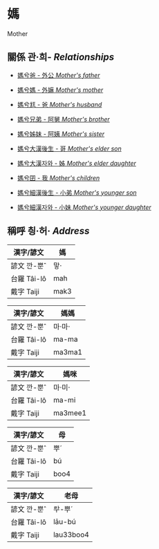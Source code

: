 # 媽
Mother

## 關係 관·희- _Relationships_

- [媽兮爸 - 外公 _Mother's_ _father_](member13.md)

- [媽兮媽 - 外嫲 _Mother's_ _mother_](member14.md)

- [媽兮尪 - 爸 _Mother's_ _husband_](member2.md)

- [媽兮兄弟 - 阿舅 _Mother's_ _brother_](member16.md)

- [媽兮姊妹 - 阿姨 _Mother's_ _sister_](member15.md)

- [媽兮大漢後生 - 哥 _Mother's_ _elder son_](member4.md)

- [媽兮大漢자와 - 姊 _Mother's_ _elder daughter_](member5.md)

- [媽兮囝 - 我 _Mother's_ _children_](member1.md)

- [媽兮細漢後生 - 小弟 _Mother's_ _younger son_](member6.md)

- [媽兮細漢자와 - 小妹 _Mother's_ _younger daughter_](member7.md)



## 稱呼 칑·허· _Address_

漢字/諺文 | 媽
--- | ---
諺文 깐-뿐ˆ | 맣·
台羅 Tâi-lô | mah
戴字 Taiji | mak3


漢字/諺文 | 媽媽
--- | ---
諺文 깐-뿐ˆ | 마·마·
台羅 Tâi-lô | ma-ma
戴字 Taiji | ma3ma1


漢字/諺文 | 媽咪
--- | ---
諺文 깐-뿐ˆ | 마·미·
台羅 Tâi-lô | ma-mi
戴字 Taiji | ma3mee1


漢字/諺文 | 母
--- | ---
諺文 깐-뿐ˆ | 뿌ˊ
台羅 Tâi-lô | bú
戴字 Taiji | boo4


漢字/諺文 | 老母
--- | ---
諺文 깐-뿐ˆ | ᄅᅷ-뿌ˊ
台羅 Tâi-lô | lāu-bú
戴字 Taiji | lau33boo4


